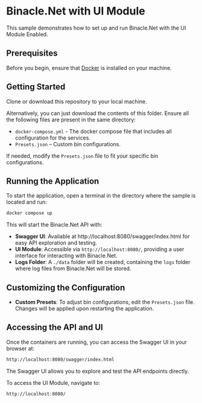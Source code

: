 # Binacle.Net with UI Module

This sample demonstrates how to set up and run Binacle.Net with the UI Module Enabled.

## Prerequisites
Before you begin, ensure that [Docker](https://www.docker.com) is installed on your machine.

## Getting Started
Clone or download this repository to your local machine.

Alternatively, you can just download the contents of this folder. Ensure all the following files are present in the same directory:
- `docker-compose.yml` - The docker compose file that includes all configuration for the services.
- `Presets.json` – Custom bin configurations.

If needed, modify the `Presets.json` file to fit your specific bin configurations.

## Running the Application
To start the application, open a terminal in the directory where the sample is located and run:

```bash
docker compose up
```

This will start the Binacle.Net API with:

- **Swagger UI**: Available at http://localhost:8080/swagger/index.html for easy API exploration and testing.
- **UI Module**: Accessible via `http://localhost:8080/`, providing a user interface for interacting with Binacle.Net.
- **Logs Folder**: A `./data` folder will be created, containing the `logs` folder where log files from Binacle.Net will be stored.

## Customizing the Configuration
- **Custom Presets**: To adjust bin configurations, edit the `Presets.json` file. Changes will be applied upon restarting the application.


## Accessing the API and UI
Once the containers are running, you can access the Swagger UI in your browser at:

```bash
http://localhost:8080/swagger/index.html
```

The Swagger UI allows you to explore and test the API endpoints directly.

To access the UI Module, navigate to:

```bash
http://localhost:8080/
```

